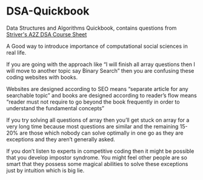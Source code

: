 # DSA-Quickbook

Data Structures and Algorithms Quickbook, contains questions from [Striver's A2Z DSA Course Sheet](https://takeuforward.org/strivers-a2z-dsa-course/strivers-a2z-dsa-course-sheet-2)

A Good way to introduce importance of computational social sciences in real life. 

If you are going with the approach like “I will finish all array questions then I will move to another topic say Binary Search” then you are confusing these coding websites with books. 

Websites are designed according to SEO means “separate article for any searchable topic” and books are designed according to reader’s flow means “reader must not require to go beyond the book frequently in order to understand the fundamental concepts” 

If you try solving all questions of array then you’ll get stuck on array for a very long time because most questions are similar and the remaining 15-20% are those which nobody can solve optimally in one go as they are exceptions and they aren’t generally asked. 

If you don’t listen to experts in competitive coding then it might be possible that you develop impostor syndrome. You might feel other people are so smart that they possess some magical abilities to solve these exceptions just by intuition which is big lie.
